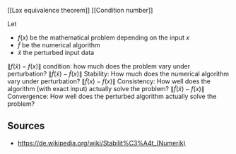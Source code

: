 [[Lax equivalence theorem]]
[[Condition number]]


Let
- $f(x)$ be the mathematical problem depending on the input $x$
- $\tilde{f}$ be the numerical algorithm
- $\tilde{x}$ the perturbed input data

$\|f(\tilde{x})-f(x)\|$ condition: how much does the problem vary under perturbation?
$\|\tilde{f}(\tilde{x})-\tilde{f}(x)\|$ Stability: How much does the numerical algorithm vary under perturbation?
$\|\tilde{f}(x)-f(x)\|$ Consistency: How well does the algorithm (with exact input) actually solve the problem?
$\|\tilde{f}(\tilde{x})-f(x)\|$ Convergence: How well does the perturbed algorithm actually solve the problem?


## Sources
- https://de.wikipedia.org/wiki/Stabilit%C3%A4t_(Numerik)